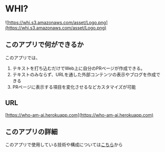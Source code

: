 # WHI?
![https://whi.s3.amazonaws.com/asset/Logo.png](https://whi.s3.amazonaws.com/asset/Logo.png)

## このアプリで何ができるか
このアプリでは、
1. テキストを打ち込むだけでWeb上に自分のPRページが作成できる。
2. テキストのみならず、URLを通した外部コンテンツの表示やブログを作成できる
3. PRページに表示する項目を変化させるなどカスタマイズが可能

## URL
[https://who-am-ai.herokuapp.com](https://who-am-ai.herokuapp.com)

## このアプリの詳細
このアプリで使用している技術や構成については[こちら](https://github.com/santooooooo/WHI/tree/main/WHI)から
